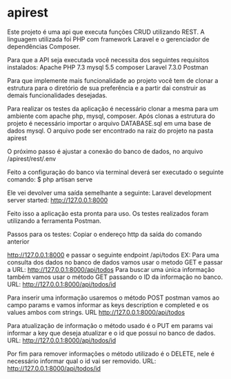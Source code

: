 # apirest


Este projeto é uma api que executa funções CRUD utilizando REST.
A linguagem utilizada foi PHP com framework Laravel e o gerenciador de dependências Composer.


Para que a API seja executada você necessita dos seguintes requisitos instalados:
Apache
PHP 7.3
mysql 5.5
composer
Laravel 7.3.0
Postman


Para que implemente mais funcionalidade ao projeto você tem de clonar a estrutura para o diretório de sua preferência e a partir dai construir as demais funcionalidades desejadas.


Para realizar os testes da aplicação é necessário clonar a mesma para um ambiente com apache php, mysql, composer.
Após clonas a estrutura do projeto é necessário importar o arquivo DATABASE.sql em uma base de dados mysql.
O arquivo pode ser encontrado na raiz do projeto na pasta apirest


O próximo passo é ajustar a conexão do banco de dados, no arquivo /apirest/rest/.env


Feito a configuração do banco via terminal deverá ser executado o seguinte comando:
$ php artisan serve

Ele vei devolver uma saída semelhante a seguinte:
Laravel development server started: http://127.0.0.1:8000


Feito isso a aplicação esta pronta para uso.
Os testes realizados foram utilizando a ferramenta Postman.


Passos para os testes:
Copiar o endereço http da saída do comando anterior


http://127.0.0.1:8000 e passar o seguinte endpoint /api/todos
EX:
Para uma consulta dos dados no banco de dados vamos usar o metodo GET e passar a URL: http://127.0.0.1:8000/api/todos
Para buscar uma única informação também vamos usar o método GET passando o ID da informação no banco. URL: http://127.0.0.1:8000/api/todos/id


Para inserir uma informação usaremos o método POST postman vamos ao campo params e vamos informar as keys description e completed e os values ambos com strings. URL http://127.0.0.1:8000/api/todos


Para atualização de informação o método usado é o PUT em params vai informar a key que deseja atualizar e o id que possui no banco de dados. URL: http://127.0.0.1:8000/api/todos/id


Por fim para remover informações o método utilizado é o DELETE, nele é necessário informar qual o id vai ser removido. URL: http://127.0.0.1:8000/api/todos/id